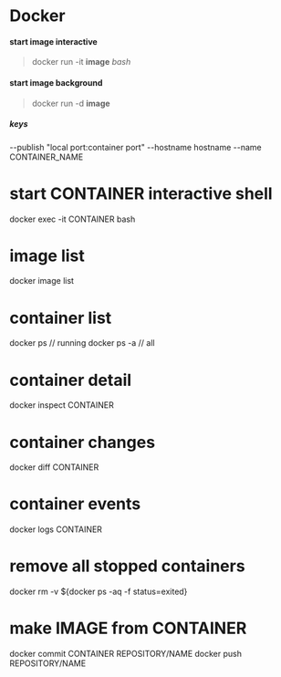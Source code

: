 # Docker

#### start image interactive
> docker run -it **image** *bash*

#### start image background
> docker run -d **image**

##### keys
--publish "local port:container port"
--hostname hostname
--name CONTAINER_NAME

# start CONTAINER interactive shell
docker exec -it CONTAINER bash

# image list
docker image list

# container list
docker ps // running
docker ps -a // all

# container detail
docker inspect CONTAINER

# container changes
docker diff CONTAINER

# container events
docker logs CONTAINER

# remove all stopped containers
docker rm -v ${docker ps -aq -f status=exited}

# make IMAGE from CONTAINER
docker commit CONTAINER REPOSITORY/NAME
docker push REPOSITORY/NAME
